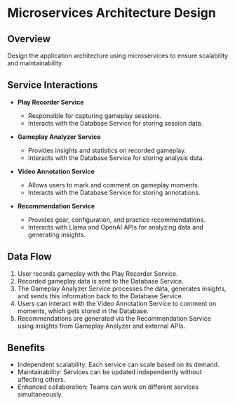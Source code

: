 # Microservices Architecture Design
## Overview
Design the application architecture using microservices to ensure scalability and maintainability.

## Service Interactions
- **Play Recorder Service**
  - Responsible for capturing gameplay sessions.
  - Interacts with the Database Service for storing session data.
  
- **Gameplay Analyzer Service**
  - Provides insights and statistics on recorded gameplay.
  - Interacts with the Database Service for storing analysis data.

- **Video Annotation Service**
  - Allows users to mark and comment on gameplay moments.
  - Interacts with the Database Service for storing annotations.

- **Recommendation Service**
  - Provides gear, configuration, and practice recommendations.
  - Interacts with Llama and OpenAI APIs for analyzing data and generating insights.

## Data Flow
1. User records gameplay with the Play Recorder Service.
2. Recorded gameplay data is sent to the Database Service.
3. The Gameplay Analyzer Service processes the data, generates insights, and sends this information back to the Database Service.
4. Users can interact with the Video Annotation Service to comment on moments, which gets stored in the Database.
5. Recommendations are generated via the Recommendation Service using insights from Gameplay Analyzer and external APIs.

## Benefits
- Independent scalability: Each service can scale based on its demand.
- Maintainability: Services can be updated independently without affecting others.
- Enhanced collaboration: Teams can work on different services simultaneously.